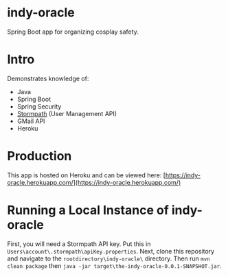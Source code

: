 # indy-oracle
Spring Boot app for organizing cosplay safety.

# Intro
Demonstrates knowledge of:
* Java
* Spring Boot
* Spring Security
* [Stormpath](https://stormpath.com/) (User Management API)
* GMail API
* Heroku

# Production
This app is hosted on Heroku and can be viewed here: 
[https://indy-oracle.herokuapp.com/](https://indy-oracle.herokuapp.com/)

# Running a Local Instance of indy-oracle
First, you will need a Stormpath API key. Put this in ```Users\account\.stormpath\apiKey.properties```.
Next, clone this repository and navigate to the ```rootdirectory\indy-oracle\``` directory.
Then run ```mvn clean package``` then ```java -jar target\the-indy-oracle-0.0.1-SNAPSHOT.jar```.
